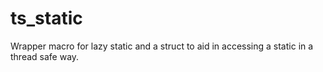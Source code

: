 # ts_static
Wrapper macro for lazy static and a struct to aid in accessing a static in a thread safe way.
